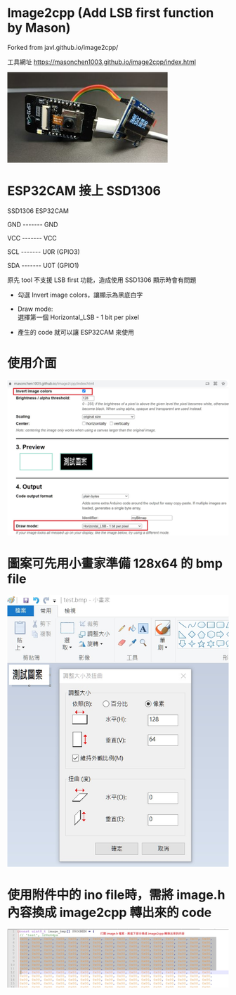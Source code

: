 # Image2cpp (Add LSB first function by Mason)

Forked from javl.github.io/image2cpp/ 

工具網址 https://masonchen1003.github.io/image2cpp/index.html

![image](esp32cam_oled.jpg)

# ESP32CAM 接上 SSD1306
SSD1306           ESP32CAM

GND      -------    GND   

VCC      -------    VCC

SCL      -------    U0R (GPIO3)

SDA      -------    U0T (GPIO1)


原先 tool 不支援 LSB first 功能，造成使用 SSD1306 顯示時會有問題

- 勾選 Invert image colors，讓顯示為黑底白字
- Draw mode:	
選擇第一個  Horizontal_LSB - 1 bit per pixel

- 產生的 code 就可以讓 ESP32CAM 來使用


# 使用介面
![image](image2cpp_control.jpg)




# 圖案可先用小畫家準備 128x64 的 bmp file 
![image](test_image.jpg)


# 使用附件中的 ino file時，需將 image.h 內容換成 image2cpp 轉出來的 code
![image](image_file.jpg)
